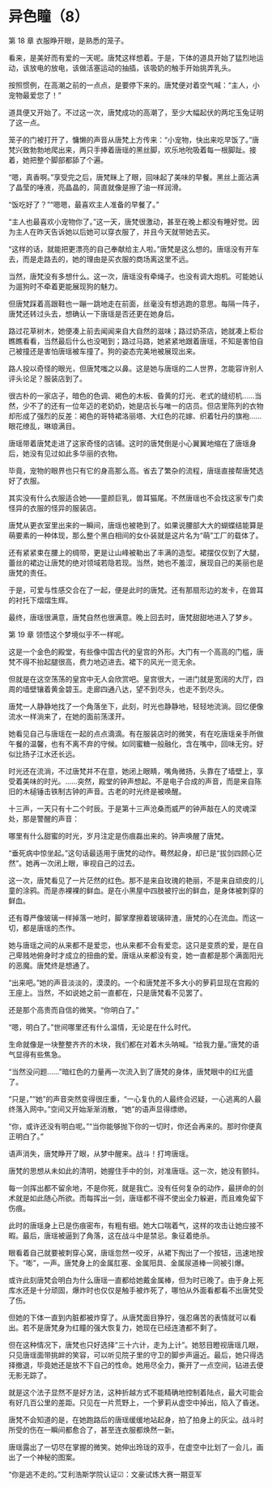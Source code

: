 # 异色瞳（8）

第 18 章 衣服睁开眼，是熟悉的笼子。

看来，是美好而有爱的一天呢。唐梵这样想着。于是，下体的道具开始了猛烈地运动，该放电的放电，该做活塞运动的抽插，该吸奶的触手开始挑弄乳头。

按照惯例，在高潮之前的一点点，是要停下来的。唐梵便对着空气喊：“主人，小宠物最爱您了！”

道具便又开始了。不过这一次，唐梵成功的高潮了，至少大幅起伏的两坨玉兔证明了这一点。

笼子的门被打开了，慵懒的声音从唐梵上方传来：“小宠物，快出来吃早饭了。”唐梵兴致勃勃地爬出来，两只手捧着唐瑶的黑丝脚，欢乐地吮吸着每一根脚趾。接着，她把整个脚部都舔了个遍。

“嗯，真香啊。”享受完之后，唐梵眯上了眼，回味起了美味的早餐。黑丝上面沾满了晶莹的唾液，亮晶晶的，简直就像是擦了油一样润滑。

“饭吃好了？”“嗯嗯，最喜欢主人准备的早餐了。”

“主人也最喜欢小宠物你了。”这一天，唐梵很激动，甚至在晚上都没有睡好觉。因为主人在昨天告诉她以后她可以穿衣服了，并且今天就带她去买。

“这样的话，就能把更漂亮的自己奉献给主人啦。”唐梵是这么想的。唐瑶没有开车去，而是走路去的，她的理由是买衣服的商场离这里不远。

当然，唐梵没有多想什么。这一次，唐瑶没有牵绳子。也没有调大炮机。可能她认为遛狗时不牵着更能展现狗的魅力。

但唐梵踩着高跟鞋也一蹦一跳地走在前面，丝毫没有想逃跑的意思。每隔一阵子，唐梵还转过头去，想确认一下唐瑶是否还更在她身后。

路过花草树木，她便凑上前去闻闻来自大自然的滋味；路过奶茶店，她就凑上柜台瞧瞧看看，当然最后什么也没喝到；路过马路，她紧紧地跟着唐瑶，不知是害怕自己被撞还是害怕唐瑶被车撞了。狗的姿态完美地被展现出来。

路人投以奇怪的眼光，但唐梵嗤之以鼻。这是她与唐瑶的二人世界，怎能容许别人评头论足？服装店到了。

很古朴的一家店子，暗色的色调、褐色的木板、昏黄的灯光、老式的缝纫机……当然，少不了的还有一位年迈的老奶奶，她是店长与唯一的店员。但店里陈列的衣物却形成了强烈的反差：褐色的哥特裙洛丽塔、大红色的花嫁、织着牡丹的旗袍……眼花缭乱，琳琅满目。

唐瑶带着唐梵走进了这家奇怪的店铺。这时的唐梵倒是小心翼翼地缩在了唐瑶身后，她没有见过如此多华丽的衣物。

毕竟，宠物的眼界也只有它的身高那么高。省去了繁杂的流程，唐瑶直接帮唐梵选好了衣服。

其实没有什么衣服适合她——童颜巨乳，兽耳猫尾。不然唐瑶也不会找这家专门卖怪异的衣服的怪异的服装店。

唐梵从更衣室里出来的一瞬间，唐瑶也被艳到了。如果说腰部大大的蝴蝶结能算是萌要素的一种体现，那么整个黑白相间的女仆装就是这片名为“萌”工厂的载体了。

还有紧紧束在腰上的绸带，更是让山峰被勒出了丰满的造型。裙摆仅仅到了大腿，蕾丝的裙边让唐梵的绝对领域若隐若现。当然，她也不羞涩，展现自己的美丽也是唐梵的责任。

于是，可爱与性感交合在了一起，便是此时的唐梵。还有那扇形边的发卡，在兽耳的衬托下熠熠生辉。

最终，唐瑶很满意，唐梵自然也很满意。晚上回去时，唐梵甜甜地进入了梦乡。

第 19 章 领悟这个梦境似乎不一样呢。

这是一个金色的殿堂，有些像中国古代的皇宫的外形。大门有一个高高的门槛，唐梵不得不抬起腿很高，费力地迈进去。裙下的风光一览无余。

但就是在这空荡荡的皇宫中无人会欣赏吧。皇宫很大，一进门就是宽阔的大厅，四周的墙壁镶着黄金碧玉。走廊四通八达，望不到尽头，也走不到尽头。

唐梵一人静静地找了一个角落坐下，此刻，时光也静静地，轻轻地流淌。回忆便像流水一样淌来了，在她的面前荡漾开。

她看见自己与唐瑶在一起的点点滴滴。有在服装店时的微笑，有在吃唐瑶亲手所做午餐的温馨，也有不离不弃的守候。如同蜜糖一般融化，含在嘴中，回味无穷。好似比扬子江水还长远。

时光还在流淌，不过唐梵并不在意，她闭上眼睛，嘴角微扬，头靠在了墙壁上，享受着美味的时光。……突然，殿堂的钟声想起。不是电子合成的声音，而是来自陈旧的木槌锤击铁制古钟的声音。古老的时光终是被唤醒。

十三声，一天只有十二个时辰。于是第十三声沧桑而威严的钟声敲在人的灵魂深处，那是警醒的声音：

哪里有什么甜蜜的时光，岁月注定是伤痕磊出来的。钟声唤醒了唐梵。

“垂死病中惊坐起。”这句话最适用于唐梵的动作。蓦然起身，却已是“拔剑四顾心茫然”。她再一次闭上眼，审视自己的过去。

这一次，唐梵看见了一片茫然的红色。那不是来自玫瑰的艳丽，不是来自顽皮的儿童的涂鸦。而是赤裸裸的鲜血。是在小黑屋中四肢被拧出的鲜血，是身体被刺穿的鲜血。

还有尊严像玻璃一样掉落一地时，脚掌摩擦着玻璃碎渣，唐梵的心在流血。而这一切，都是唐瑶的杰作。

她与唐瑶之间的从来都不是爱恋，也从来都不会有爱恋。这只是变质的爱，是在自己卑贱地俯身时才成立的扭曲的爱。唐瑶从来都没有变，她一直都是那个满面阳光的恶魔。唐梵终是想通了。

“出来吧。”她的声音淡淡的，漠漠的。一个和唐梵差不多大小的萝莉显现在宫殿的王座上。当然，不如说她之前一直都在，只是唐梵看不见罢了。

还是那个高贵而自信的微笑。“你明白了。”

“嗯，明白了。”世间哪里还有什么温情，无论是在什么时代。

生命就像是一块整整齐齐的木块，我们都在对着木头呐喊。“给我力量。”唐梵的语气显得有些焦急。

“当然没问题……”暗红色的力量再一次流入到了唐梵的身体，唐梵眼中的红光盛了。

“只是，”“她”的声音突然变得很庄重，“一心复仇的人最终会迟疑，一心逃离的人最终落入网中。”空间又开始渐渐消散，“她”的语声显得缥缈。

“你，或许还没有明白呢。”“当你能够抛下你的一切时，你还会再来的。那时你便真正明白了。”

语声消失，唐梵睁开了眼，从梦中醒来。战斗！打垮唐瑶。

唐梵的思想从未如此的清明，她握住手中的剑，对准唐瑶。这一次，她没有颤抖。

每一剑挥出都不留余地，不是你死，就是我亡。没有任何复杂的动作，最拼命的剑术就是如此随心所欲。而每挥出一剑，唐瑶都不得不使出全力躲避，而且难免留下伤痕。

此时的唐瑶身上已是伤痕密布，有粗有细。她大口喘着气，这样的攻击让她应接不暇。最后，唐瑶被逼到了角落，这在战斗中是禁忌。象征着绝杀。

眼看着自己就要被刺穿心窝，唐瑶忽然一咬牙，从裙下掏出了一个按钮，迅速地按下。“嘭”，一声。唐梵身上的金属肛塞、金属阳具、金属尿道棒一同被引爆。

或许此刻唐梵会明白为什么唐瑶一直都给她戴金属棒，但为时已晚了。由于身上死库水还是十分顽固，爆炸时也仅仅是触手被炸死了，哪怕从外面看都看不出唐梵受了伤。

但她的下体一直到内脏都被炸穿了。从唐梵面目狰狞，强忍痛苦的表情就可以看出。若不是唐梵身为红瞳的强大恢复力，她现在已经连渣都不剩了。

但在这种情况下，唐梵也只好选择“三十六计，走为上计”。她怒目瞪视唐瑶几眼，只见唐瑶面带挑衅的笑容，可以听见院子里的守卫的脚步声逼近。最后，她只得选择撤退，毕竟她还是放不下自己的性命。她用尽全力，撕开了一点空间，钻进去便无影无踪了。

就是这个法子显然不是好方法，这种折越方式不能精确地控制着陆点，最大可能会有好几百公里的差距。只见在一片荒野上，一个萝莉从虚空中掉出，陷入了昏迷。

唐梵不会知道的是，在她跑路后的唐瑶缓缓地站起身，拍了拍身上的灰尘。战斗时所受的伤在一瞬间都愈合了，甚至连衣服都焕然一新。

唐瑶露出了一切尽在掌握的微笑。她伸出玲珑的双手，在虚空中比划了一会儿，画出了一个神秘的图案。

“你是逃不走的。”艾利浩斯学院认证☑：文豪试炼大赛一期亚军

